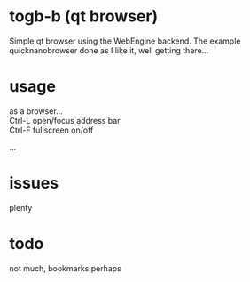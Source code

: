 # togb-b (qt browser)
Simple qt browser using the WebEngine backend.
The example quicknanobrowser done as I like it, well getting there...

# usage
as a browser...  
<key>Ctrl-L</key> open/focus address bar  
<key>Ctrl-F</key> fullscreen on/off  

...  

# issues
plenty

# todo
not much, bookmarks perhaps

